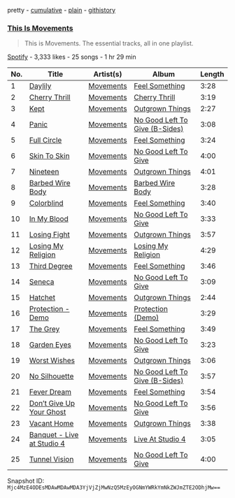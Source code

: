 pretty - [cumulative](/playlists/cumulative/37i9dQZF1DZ06evO0J3RD2.md) - [plain](/playlists/plain/37i9dQZF1DZ06evO0J3RD2) - [githistory](https://github.githistory.xyz/mackorone/spotify-playlist-archive/blob/main/playlists/plain/37i9dQZF1DZ06evO0J3RD2)

### [This Is Movements](https://open.spotify.com/playlist/37i9dQZF1DZ06evO0J3RD2)

> This is Movements\. The essential tracks, all in one playlist.

[Spotify](https://open.spotify.com/user/spotify) - 3,333 likes - 25 songs - 1 hr 29 min

| No. | Title | Artist(s) | Album | Length |
|---|---|---|---|---|
| 1 | [Daylily](https://open.spotify.com/track/6AgtouHw1KrKy1PsoLjY3o) | [Movements](https://open.spotify.com/artist/1kkyfIopIiVvaPHHlbsfac) | [Feel Something](https://open.spotify.com/album/4baVGjGtGhgpb0oEqjSkLi) | 3:28 |
| 2 | [Cherry Thrill](https://open.spotify.com/track/3zrA9UNPZqSpgFD1GXIHhg) | [Movements](https://open.spotify.com/artist/1kkyfIopIiVvaPHHlbsfac) | [Cherry Thrill](https://open.spotify.com/album/2M5bOmQDM8v3o9dDLBAP5p) | 3:19 |
| 3 | [Kept](https://open.spotify.com/track/4mW87rC2y8oJWYCglzBuO1) | [Movements](https://open.spotify.com/artist/1kkyfIopIiVvaPHHlbsfac) | [Outgrown Things](https://open.spotify.com/album/7rVzuWEA2QyRBZiaepThCO) | 2:27 |
| 4 | [Panic](https://open.spotify.com/track/0qwoBdMnysN7dDT6tK3fcE) | [Movements](https://open.spotify.com/artist/1kkyfIopIiVvaPHHlbsfac) | [No Good Left To Give \(B\-Sides\)](https://open.spotify.com/album/5hHi9UqkmVQ1kDJO2ufgs8) | 3:08 |
| 5 | [Full Circle](https://open.spotify.com/track/4pdPJQqQNWuDQ6Swl2mW2u) | [Movements](https://open.spotify.com/artist/1kkyfIopIiVvaPHHlbsfac) | [Feel Something](https://open.spotify.com/album/4baVGjGtGhgpb0oEqjSkLi) | 3:24 |
| 6 | [Skin To Skin](https://open.spotify.com/track/1leOJnHs7HFXF4B5Nsgkmk) | [Movements](https://open.spotify.com/artist/1kkyfIopIiVvaPHHlbsfac) | [No Good Left To Give](https://open.spotify.com/album/77DJwm3iezGJOtsZdNGE3Z) | 4:00 |
| 7 | [Nineteen](https://open.spotify.com/track/5b3p0Lc2Kc1gwZnECZ1kmg) | [Movements](https://open.spotify.com/artist/1kkyfIopIiVvaPHHlbsfac) | [Outgrown Things](https://open.spotify.com/album/7rVzuWEA2QyRBZiaepThCO) | 4:01 |
| 8 | [Barbed Wire Body](https://open.spotify.com/track/1uOXmY4sYHLpaad4ejJLIZ) | [Movements](https://open.spotify.com/artist/1kkyfIopIiVvaPHHlbsfac) | [Barbed Wire Body](https://open.spotify.com/album/6Re5QwReJ9IUWdd1H8PCtm) | 3:28 |
| 9 | [Colorblind](https://open.spotify.com/track/4jhbBCHWjQqWD4cifyuAcA) | [Movements](https://open.spotify.com/artist/1kkyfIopIiVvaPHHlbsfac) | [Feel Something](https://open.spotify.com/album/4baVGjGtGhgpb0oEqjSkLi) | 3:40 |
| 10 | [In My Blood](https://open.spotify.com/track/4urLThnwcBZ3hnHSIsbhCN) | [Movements](https://open.spotify.com/artist/1kkyfIopIiVvaPHHlbsfac) | [No Good Left To Give](https://open.spotify.com/album/77DJwm3iezGJOtsZdNGE3Z) | 3:33 |
| 11 | [Losing Fight](https://open.spotify.com/track/5wwUo18ajQFtZnIsmZlblL) | [Movements](https://open.spotify.com/artist/1kkyfIopIiVvaPHHlbsfac) | [Outgrown Things](https://open.spotify.com/album/7rVzuWEA2QyRBZiaepThCO) | 3:57 |
| 12 | [Losing My Religion](https://open.spotify.com/track/6RaND67ynZKamGlL6esD5P) | [Movements](https://open.spotify.com/artist/1kkyfIopIiVvaPHHlbsfac) | [Losing My Religion](https://open.spotify.com/album/6mlscNhLWoCtRSoNUSwGGo) | 4:29 |
| 13 | [Third Degree](https://open.spotify.com/track/31ziLyxm1ZIy8vEXM6EzkF) | [Movements](https://open.spotify.com/artist/1kkyfIopIiVvaPHHlbsfac) | [Feel Something](https://open.spotify.com/album/4baVGjGtGhgpb0oEqjSkLi) | 3:46 |
| 14 | [Seneca](https://open.spotify.com/track/6NODZg5BdHffvguB5Qky1v) | [Movements](https://open.spotify.com/artist/1kkyfIopIiVvaPHHlbsfac) | [No Good Left To Give](https://open.spotify.com/album/77DJwm3iezGJOtsZdNGE3Z) | 3:09 |
| 15 | [Hatchet](https://open.spotify.com/track/6jGPtSuSPFODlN1a7TQuqT) | [Movements](https://open.spotify.com/artist/1kkyfIopIiVvaPHHlbsfac) | [Outgrown Things](https://open.spotify.com/album/7rVzuWEA2QyRBZiaepThCO) | 2:44 |
| 16 | [Protection \- Demo](https://open.spotify.com/track/0zGmEOISsMzpD0LvRVcJuO) | [Movements](https://open.spotify.com/artist/1kkyfIopIiVvaPHHlbsfac) | [Protection \(Demo\)](https://open.spotify.com/album/11kPmcZX8Bwy0Rr3ZSe5hl) | 3:29 |
| 17 | [The Grey](https://open.spotify.com/track/5Y6anXM0uQ6P5OIonxdsBe) | [Movements](https://open.spotify.com/artist/1kkyfIopIiVvaPHHlbsfac) | [Feel Something](https://open.spotify.com/album/4baVGjGtGhgpb0oEqjSkLi) | 3:49 |
| 18 | [Garden Eyes](https://open.spotify.com/track/0llSSP7u2IRZ3ShjIu4PVZ) | [Movements](https://open.spotify.com/artist/1kkyfIopIiVvaPHHlbsfac) | [No Good Left To Give](https://open.spotify.com/album/77DJwm3iezGJOtsZdNGE3Z) | 3:23 |
| 19 | [Worst Wishes](https://open.spotify.com/track/4iZKboBUScbIPlhBqG0P2x) | [Movements](https://open.spotify.com/artist/1kkyfIopIiVvaPHHlbsfac) | [Outgrown Things](https://open.spotify.com/album/7rVzuWEA2QyRBZiaepThCO) | 3:06 |
| 20 | [No Silhouette](https://open.spotify.com/track/2AUklDRxsrryo0AgL0Wcvo) | [Movements](https://open.spotify.com/artist/1kkyfIopIiVvaPHHlbsfac) | [No Good Left To Give \(B\-Sides\)](https://open.spotify.com/album/5hHi9UqkmVQ1kDJO2ufgs8) | 3:57 |
| 21 | [Fever Dream](https://open.spotify.com/track/3vQYmVKygsJbFXbbzO6bRm) | [Movements](https://open.spotify.com/artist/1kkyfIopIiVvaPHHlbsfac) | [Feel Something](https://open.spotify.com/album/4baVGjGtGhgpb0oEqjSkLi) | 3:54 |
| 22 | [Don’t Give Up Your Ghost](https://open.spotify.com/track/0o0orlqmDZFKNbmAm1Rzgc) | [Movements](https://open.spotify.com/artist/1kkyfIopIiVvaPHHlbsfac) | [No Good Left To Give](https://open.spotify.com/album/77DJwm3iezGJOtsZdNGE3Z) | 3:56 |
| 23 | [Vacant Home](https://open.spotify.com/track/5E0DnCREPWkoh5HQvA7uDy) | [Movements](https://open.spotify.com/artist/1kkyfIopIiVvaPHHlbsfac) | [Outgrown Things](https://open.spotify.com/album/7rVzuWEA2QyRBZiaepThCO) | 3:38 |
| 24 | [Banquet \- Live at Studio 4](https://open.spotify.com/track/3RDTegTI8uKrYjkz8S7obS) | [Movements](https://open.spotify.com/artist/1kkyfIopIiVvaPHHlbsfac) | [Live At Studio 4](https://open.spotify.com/album/1XmQ6wmZUnP6uNb4MWIYHV) | 3:05 |
| 25 | [Tunnel Vision](https://open.spotify.com/track/74kXBXZW06evdyhknXq6ZX) | [Movements](https://open.spotify.com/artist/1kkyfIopIiVvaPHHlbsfac) | [No Good Left To Give](https://open.spotify.com/album/77DJwm3iezGJOtsZdNGE3Z) | 4:00 |

Snapshot ID: `Mjc4MzE4ODEsMDAwMDAwMDA3YjVjZjMwNzQ5MzEyOGNmYWRkYmNkZWJmZTE2ODhjMw==`
